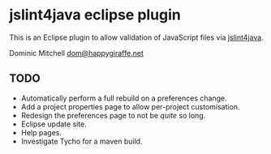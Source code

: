 jslint4java eclipse plugin
==========================

This is an Eclipse plugin to allow validation of JavaScript files via [jslint4java][jslint4java].

Dominic Mitchell <dom@happygiraffe.net>

TODO
----

 * Automatically perform a full rebuild on a preferences change.
 * Add a project properties page to allow per-project customisation.
 * Redesign the preferences page to not be _quite_ so long.
 * Eclipse update site.
 * Help pages.
 * Investigate Tycho for a maven build.

[jslint4java]: http://code.google.com/p/jslint4java/
